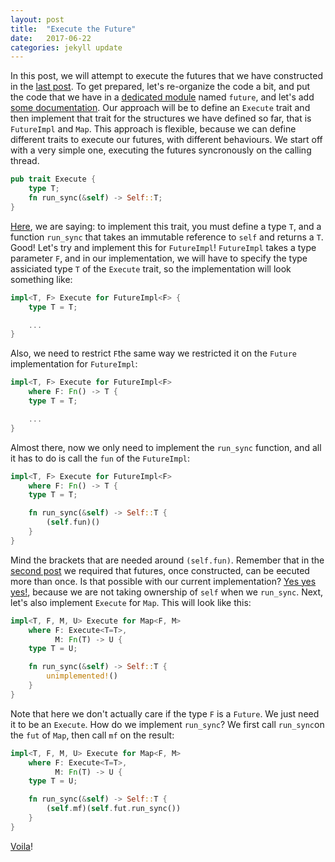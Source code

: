 ```yaml
---
layout: post
title:  "Execute the Future"
date:   2017-06-22
categories: jekyll update
---
```

In this post, we will attempt to execute the futures that we have constructed in the [last post](https://davidpeklak.github.io/rust-explore/jekyll/update/2017/06/19/map-the-map.html).
To get prepared, let's re-organize the code a bit, and put the code that we have in a
[dedicated module](https://github.com/davidpeklak/rust-explore/commit/d09fe696213addf410e9d36f4f28ec08ed1d1260)
named `future`, and let's add
[some documentation](https://github.com/davidpeklak/rust-explore/commit/a1eec9157b09a57a31e04d8e202a34a4f101200b).
Our approach will be to define an `Execute` trait and then implement that trait for the
structures we have defined so far, that is `FutureImpl` and `Map`. This approach is flexible,
because we can define different traits to execute our futures, with different behaviours.
We start off with a very simple one, executing the futures syncronously on the calling thread.
```rust
pub trait Execute {
    type T;
    fn run_sync(&self) -> Self::T;
}
```
[Here](https://github.com/davidpeklak/rust-explore/commit/982df169b0c73653f435f0d8275a2abd1e60a847),
we are saying: to implement this trait, you must define a type `T`, and a function `run_sync`
that takes an immutable reference to `self` and returns a `T`. Good! Let's try and implement
this for `FutureImpl`!
`FutureImpl` takes a type parameter `F`, and in our implementation, we will have to specify
the type assiciated type `T` of the `Execute` trait, so the implementation will look
something like:
```rust
impl<T, F> Execute for FutureImpl<F> {
    type T = T;

    ...
}
```
Also, we need to restrict `F`the same way we restricted it on the `Future` implementation for
`FutureImpl`:
```rust
impl<T, F> Execute for FutureImpl<F> 
    where F: Fn() -> T {
    type T = T;

    ...
}
```
Almost there, now we only need to implement the `run_sync` function, and all it has to do
is call the `fun` of the `FutureImpl`:
```rust
impl<T, F> Execute for FutureImpl<F>
    where F: Fn() -> T {
    type T = T;

    fn run_sync(&self) -> Self::T {
        (self.fun)()
    }
}
```
Mind the brackets that are needed around `(self.fun)`. Remember that in the [second post](https://davidpeklak.github.io/rust-explore/jekyll/update/2017/06/11/then-think.html)
we required that futures, once constructed, can be eecuted more than once. Is that
possible with our current implementation?
[Yes yes yes!](https://github.com/davidpeklak/rust-explore/commit/7f8515542169c71584b13cb92befffe7a2bda404), because we are not taking ownership of
`self` when we `run_sync`.
Next, let's also implement `Execute` for `Map`. This will look like this:
```rust
impl<T, F, M, U> Execute for Map<F, M>
    where F: Execute<T=T>,
          M: Fn(T) -> U {
    type T = U;

    fn run_sync(&self) -> Self::T {
        unimplemented!()
    }
}
```
Note that here we don't actually care if the type `F` is a `Future`. We just need it to be
an `Execute`. How do we implement `run_sync`? We first call `run_sync`on the `fut` of `Map`,
then call `mf` on the result:
```rust
impl<T, F, M, U> Execute for Map<F, M>
    where F: Execute<T=T>,
          M: Fn(T) -> U {
    type T = U;

    fn run_sync(&self) -> Self::T {
        (self.mf)(self.fut.run_sync())
    }
}
```
[Voila](https://github.com/davidpeklak/rust-explore/commit/58b949db5b4270c41a60d95ecb91b63a22096ce2)!
